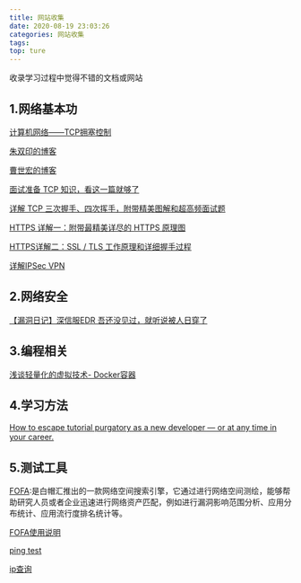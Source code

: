 ```yaml
---
title: 网站收集
date: 2020-08-19 23:03:26
categories: 网站收集
tags:
top: ture
---
```


收录学习过程中觉得不错的文档或网站

<!--more-->

## 1.网络基本功

[计算机网络——TCP拥塞控制](https://www.cnblogs.com/wkfvawl/p/12813103.html)

[朱双印的博客](http://www.zsythink.net/)

[曹世宏的博客](https://cshihong.github.io/)

[面试准备 TCP 知识，看这一篇就够了](https://segmentfault.com/a/1190000022144695)

[详解 TCP 三次握手、四次挥手，附带精美图解和超高频面试题](https://segmentfault.com/a/1190000022410446)

[HTTPS 详解一：附带最精美详尽的 HTTPS 原理图](https://segmentfault.com/a/1190000021494676)

[HTTPS详解二：SSL / TLS 工作原理和详细握手过程](https://segmentfault.com/a/1190000021559557)

[详解IPSec VPN](https://www.w3cschool.cn/norip/norip-84zn24yz.html)


## 2.网络安全

[【漏洞日记】深信服EDR 吾还没见过，就听说被人日穿了](https://blog.csdn.net/God_XiangYu/article/details/108068029)



## 3.编程相关

[浅谈轻量化的虚拟技术- Docker容器](http://www.cc.ntu.edu.tw/chinese/epaper/0036/20160321_3611.html)



## 4.学习方法

[How to escape tutorial purgatory as a new developer — or at any time in your career.](https://www.freecodecamp.org/news/how-to-escape-tutorial-purgatory-as-a-new-developer-or-at-any-time-in-your-career-e3a4b2384a40/)



## 5.测试工具

[FOFA](https://fofa.so/):是白帽汇推出的一款网络空间搜索引擎，它通过进行网络空间测绘，能够帮助研究人员或者企业迅速进行网络资产匹配，例如进行漏洞影响范围分析、应用分布统计、应用流行度排名统计等。

[FOFA使用说明](https://www.cnblogs.com/dgjnszf/p/11318319.html)

[ping test](http://ping.pe/)

[ip查询](https://tools.ipip.net/ping.php)